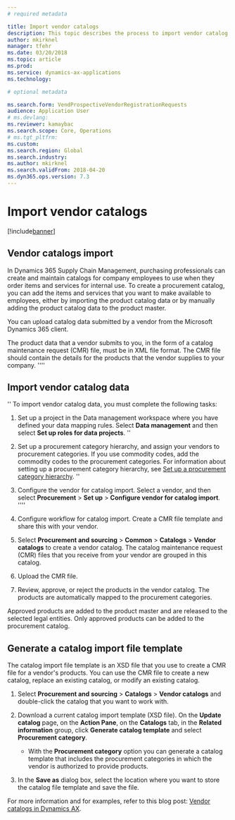```yaml
---
# required metadata

title: Import vendor catalogs
description: This topic describes the process to import vendor catalog data.
author: mkirknel
manager: tfehr
ms.date: 03/20/2018
ms.topic: article
ms.prod: 
ms.service: dynamics-ax-applications
ms.technology: 

# optional metadata

ms.search.form: VendProspectiveVendorRegistrationRequests  
audience: Application User
# ms.devlang: 
ms.reviewer: kamaybac
ms.search.scope: Core, Operations
# ms.tgt_pltfrm: 
ms.custom: 
ms.search.region: Global
ms.search.industry: 
ms.author: mkirknel
ms.search.validFrom: 2018-04-20 
ms.dyn365.ops.version: 7.3
---
```


# Import vendor catalogs
[!include[banner](../includes/banner.md)]

## Vendor catalogs import

In Dynamics 365 Supply Chain Management, purchasing professionals can create and maintain
catalogs for company employees to use when they order items and services for
internal use. To create a procurement catalog, you can add the items and
services that you want to make available to employees, either by importing the product
catalog data or by manually adding the product catalog data to the product master. 

You can upload catalog data submitted by a vendor from the Microsoft Dynamics 365 client.

The product data that a vendor submits to you, in the form of a catalog
maintenance request (CMR) file, must be in XML file format. The CMR file should
contain the details for the products that the vendor supplies to your
company.
''''
## Import vendor catalog data
''
To import vendor catalog data, you must complete the following tasks:

1.  Set up a project in the Data management workspace where you have defined your
    data mapping rules. Select **Data management** and then select **Set up roles for data projects**. 
''
2.  Set up a procurement category hierarchy, and assign your vendors to
    procurement categories. If you use commodity codes, add the commodity codes
    to the procurement categories. For information about setting up a procurement category hierarchy, see [Set up a procurement category hierarchy](../procurement/tasks/set-up-procurement-category-hierarchy.md).
''
3.  Configure the vendor for catalog import. Select a vendor, and then select **Procurement** > **Set up** > **Configure vendor for catalog import**.
''''
4.  Configure workflow for catalog import. Create a CMR file template and share this with your vendor.

5.  Select **Procurement and sourcing** \> **Common** \> **Catalogs** \> **Vendor
    catalogs** to create a vendor catalog. The catalog maintenance request (CMR) files that
    you receive from your vendor are grouped in this catalog. 

6.  Upload the CMR file.

7.  Review, approve, or reject the products in the vendor catalog. The products are automatically mapped
    to the procurement categories. 
    
Approved products are added to the product master and are released to the selected legal entities. Only approved products can be added to the procurement catalog.

## Generate a catalog import file template

The catalog import file template is an XSD file that you use
to create a CMR file for a vendor's products. You can use the CMR file to create
a new catalog, replace an existing catalog, or modify an existing catalog.

1.  Select **Procurement and sourcing** \> **Catalogs** \> **Vendor
    catalogs** and double-click the catalog that you want
    to work with.

2.  Download a current catalog import template (XSD file). On the **Update
    catalog** page, on the **Action Pane**, on the **Catalogs** tab, in the
    **Related information** group, click **Generate catalog template** and select **Procurement category**.

    -   With the **Procurement category** option you can generate a catalog template that includes the
        procurement categories in which the vendor is authorized to provide
        products.

3. In the **Save as** dialog box, select the location where you want to store the
catalog file template and save the file.

For more information and for examples, refer to this blog post: [Vendor catalogs in Dynamics AX](https://blogs.msdn.microsoft.com/dynamicsaxscm/2016/05/25/vendor-catalogs-in-dynamics-ax/).
